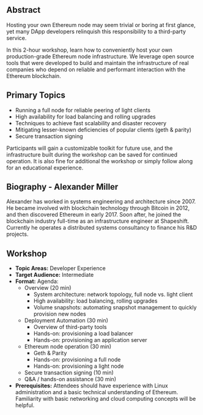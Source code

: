## Abstract

Hosting your own Ethereum node may seem trivial or boring at first glance, yet many DApp developers relinquish this responsibility to a third-party service.

In this 2-hour workshop, learn how to conveniently host your own production-grade Ethereum node infrastructure. We leverage open source tools that were developed to build and maintain the infrastructure of real companies who depend on reliable and performant interaction with the Ethereum blockchain.

## Primary Topics
  - Running a full node for reliable peering of light clients
  - High availability for load balancing and rolling upgrades
  - Techniques to achieve fast scalability and disaster recovery
  - Mitigating lesser-known deficiencies of popular clients (geth & parity)
  - Secure transaction signing

Participants will gain a customizable toolkit for future use, and the infrastructure built during the workshop can be saved for continued operation. It is also fine for additional the workshop or simply follow along for an educational experience.

## Biography - Alexander Miller

Alexander has worked in systems engineering and architecture since 2007. He became involved with blockchain technology through Bitcoin in 2012, and then discovered Ethereum in early 2017. Soon after, he joined the blockchain industry full-time as an infrastructure engineer at Shapeshift. Currently he operates a distributed systems consultancy to finance his R&D projects.

## Workshop
- **Topic Areas:** Developer Experience
- **Target Audience:** Intermediate
- **Format:** Agenda:
  - Overview (20 min)
    - System architecture: network topology, full node vs. light client
    - High availability: load balancing, rolling upgrades
    - Volume snapshots: automating snapshot management to quickly provision new nodes
  - Deployment Automation (30 min)
    - Overview of third-party tools
    - Hands-on: provisioning a load balancer
    - Hands-on: provisioning an application server
  - Ethereum node operation (30 min)
    - Geth & Parity
    - Hands-on: provisioning a full node
    - Hands-on: provisioning a light node
  - Secure transaction signing (10 min)
  - Q&A / hands-on assistance (30 min)
- **Prerequisites:** Attendees should have experience with Linux administration and a basic technical understanding of Ethereum. Familiarity with basic networking and cloud computing concepts will be helpful.
